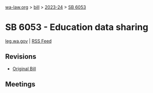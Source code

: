 [wa-law.org](/) > [bill](/bill/) > [2023-24](/bill/2023-24/) > [SB 6053](/bill/2023-24/sb/6053/)

# SB 6053 - Education data sharing
[leg.wa.gov](https://app.leg.wa.gov/billsummary?BillNumber=6053&Year=2023&Initiative=false) | [RSS Feed](./rss.xml)

## Revisions
* [Original Bill](1/)

## Meetings